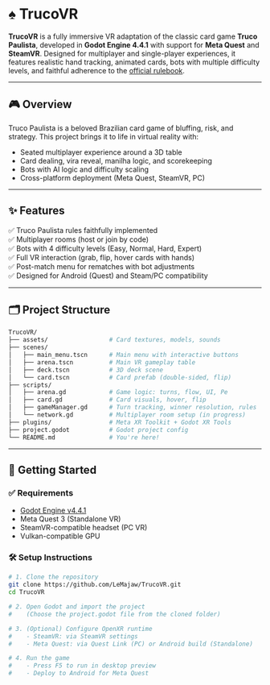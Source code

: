 # ♠ TrucoVR

**TrucoVR** is a fully immersive VR adaptation of the classic card game **Truco Paulista**, developed in **Godot Engine 4.4.1** with support for **Meta Quest** and **SteamVR**. Designed for multiplayer and single-player experiences, it features realistic hand tracking, animated cards, bots with multiple difficulty levels, and faithful adherence to the [official rulebook](https://www.jogatina.com/regras-como-jogar-truco.html).

---

## 🎮 Overview

Truco Paulista is a beloved Brazilian card game of bluffing, risk, and strategy. This project brings it to life in virtual reality with:

- Seated multiplayer experience around a 3D table
- Card dealing, vira reveal, manilha logic, and scorekeeping
- Bots with AI logic and difficulty scaling
- Cross-platform deployment (Meta Quest, SteamVR, PC)

---

## ✨ Features

✅ Truco Paulista rules faithfully implemented  
✅ Multiplayer rooms (host or join by code)  
✅ Bots with 4 difficulty levels (Easy, Normal, Hard, Expert)  
✅ Full VR interaction (grab, flip, hover cards with hands)  
✅ Post-match menu for rematches with bot adjustments  
✅ Designed for Android (Quest) and Steam/PC compatibility

---

## 🗂️ Project Structure

```bash
TrucoVR/
├── assets/                 # Card textures, models, sounds
├── scenes/
│   ├── main_menu.tscn      # Main menu with interactive buttons
│   ├── arena.tscn          # Main VR gameplay table
│   ├── deck.tscn           # 3D deck scene
│   └── card.tscn           # Card prefab (double-sided, flip)
├── scripts/
│   ├── arena.gd            # Game logic: turns, flow, UI, Pe
│   ├── card.gd             # Card visuals, hover, flip
│   ├── gameManager.gd      # Turn tracking, winner resolution, rules
│   └── network.gd          # Multiplayer room setup (in progress)
├── plugins/                # Meta XR Toolkit + Godot XR Tools
├── project.godot           # Godot project config
└── README.md               # You're here!
```

---

## 🚀 Getting Started

### ✅ Requirements

- [Godot Engine v4.4.1](https://godotengine.org/)
- Meta Quest 3 (Standalone VR)
- SteamVR-compatible headset (PC VR)
- Vulkan-compatible GPU

### 🛠 Setup Instructions

```bash
# 1. Clone the repository
git clone https://github.com/LeMajaw/TrucoVR.git
cd TrucoVR

# 2. Open Godot and import the project
#    (Choose the project.godot file from the cloned folder)

# 3. (Optional) Configure OpenXR runtime
#    - SteamVR: via SteamVR settings
#    - Meta Quest: via Quest Link (PC) or Android build (Standalone)

# 4. Run the game
#    - Press F5 to run in desktop preview
#    - Deploy to Android for Meta Quest
